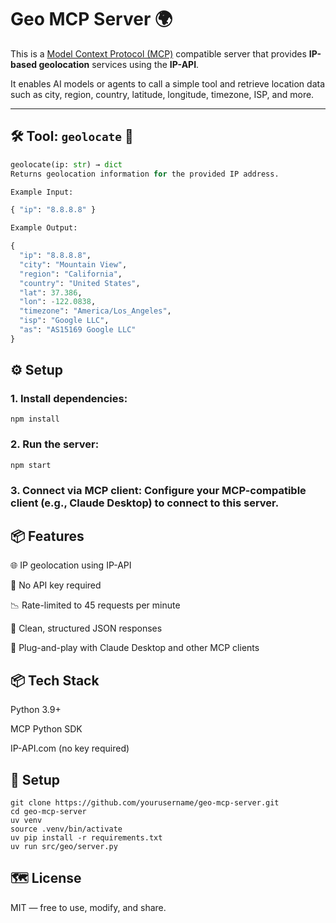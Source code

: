 # Geo MCP Server 🌍

This is a [Model Context Protocol (MCP)](https://modelcontextprotocol.org) compatible server that provides **IP-based geolocation** services using the **IP-API**.

It enables AI models or agents to call a simple tool and retrieve location data such as city, region, country, latitude, longitude, timezone, ISP, and more.

---

## 🛠️ Tool: `geolocate` 🧭

```python
geolocate(ip: str) → dict
Returns geolocation information for the provided IP address.

Example Input:

{ "ip": "8.8.8.8" }

Example Output:

{
  "ip": "8.8.8.8",
  "city": "Mountain View",
  "region": "California",
  "country": "United States",
  "lat": 37.386,
  "lon": -122.0838,
  "timezone": "America/Los_Angeles",
  "isp": "Google LLC",
  "as": "AS15169 Google LLC"
}
```

## ⚙️ Setup

### 1. Install dependencies:
```
npm install
```

### 2. Run the server:

```
npm start
```

### 3. Connect via MCP client: Configure your MCP-compatible client (e.g., Claude Desktop) to connect to this server.

## 📦 Features

🌐 IP geolocation using IP-API

🔑 No API key required

📉 Rate-limited to 45 requests per minute

🧾 Clean, structured JSON responses

🧩 Plug-and-play with Claude Desktop and other MCP clients


## 📦 Tech Stack

Python 3.9+

MCP Python SDK

IP-API.com (no key required)

 ## 🧰 Setup

 ```
 git clone https://github.com/yourusername/geo-mcp-server.git
cd geo-mcp-server
uv venv
source .venv/bin/activate
uv pip install -r requirements.txt
uv run src/geo/server.py
```

## 🗺️ License
MIT — free to use, modify, and share.

